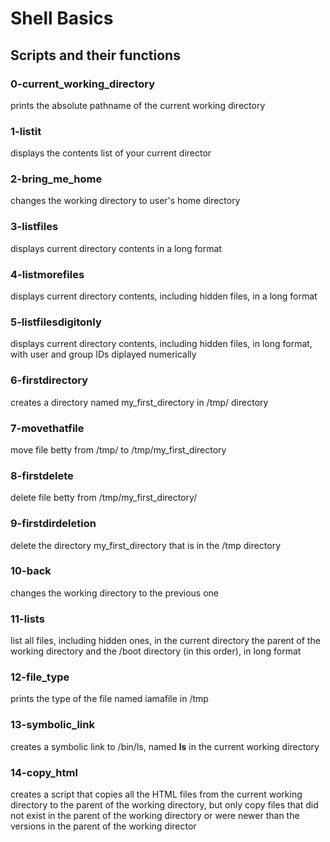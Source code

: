 # Shell Basics
## Scripts and their functions

### 0-current_working_directory
prints the absolute pathname of the current working directory

### 1-listit
displays the contents list of your current director

### 2-bring_me_home
changes the working directory to user's home directory

### 3-listfiles
displays current directory contents in a long format

### 4-listmorefiles
displays current directory contents, including hidden files, in a long format

### 5-listfilesdigitonly
displays current directory contents, including hidden files, in long format, with user and group IDs diplayed numerically

### 6-firstdirectory
creates a directory named my_first_directory in /tmp/ directory

### 7-movethatfile
move file betty from /tmp/ to /tmp/my_first_directory

### 8-firstdelete
delete file betty from /tmp/my_first_directory/

### 9-firstdirdeletion
delete the directory my_first_directory that is in the /tmp directory

### 10-back
changes the working directory to the previous one

### 11-lists
list all files, including hidden ones, in the current directory the parent of the working directory and the /boot directory (in this order), in long format

### 12-file_type
prints the type of the file named iamafile in /tmp

### 13-symbolic_link
creates a symbolic link to /bin/ls, named __ls__ in the current working directory

### 14-copy_html
creates a script that copies all the HTML files from the current working directory to the parent of the working directory, but only copy files that did not exist in the parent of the working directory or were newer than the versions in the parent of the working director
